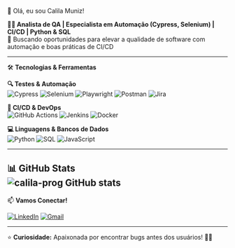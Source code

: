 👋 Olá, eu sou Calila Muniz!  

**🧑‍💻 Analista de QA | Especialista em Automação (Cypress, Selenium) | CI/CD | Python & SQL**  
🎯 Buscando oportunidades para elevar a qualidade de software com automação e boas práticas de CI/CD  

---

 🛠️ **Tecnologias & Ferramentas**  

 **🔍 Testes & Automação**  
![Cypress](https://img.shields.io/badge/-Cypress-17202C?style=flat&logo=cypress&logoColor=white)
![Selenium](https://img.shields.io/badge/-Selenium-43B02A?style=flat&logo=selenium&logoColor=white)
![Playwright](https://img.shields.io/badge/-Playwright-2EAD33?style=flat&logo=playwright&logoColor=white)
![Postman](https://img.shields.io/badge/-Postman-FF6C37?style=flat&logo=postman&logoColor=white)
![Jira](https://img.shields.io/badge/-Jira-0052CC?style=flat&logo=jira&logoColor=white)

 **🔄 CI/CD & DevOps**  
![GitHub Actions](https://img.shields.io/badge/-GitHub%20Actions-2088FF?style=flat&logo=github-actions&logoColor=white)
![Jenkins](https://img.shields.io/badge/-Jenkins-D24939?style=flat&logo=jenkins&logoColor=white)
![Docker](https://img.shields.io/badge/-Docker-2496ED?style=flat&logo=docker&logoColor=white)

 **💻 Linguagens & Bancos de Dados**  
![Python](https://img.shields.io/badge/-Python-3776AB?style=flat&logo=python&logoColor=white)
![SQL](https://img.shields.io/badge/-SQL-4479A1?style=flat&logo=postgresql&logoColor=white)
![JavaScript](https://img.shields.io/badge/-JavaScript-F7DF1E?style=flat&logo=javascript&logoColor=black)

---

 📊 **GitHub Stats**  
![calila-prog GitHub stats](https://github-readme-stats.vercel.app/api?username=calila-prog&show_icons=true&theme=radical)
---
 📫 **Vamos Conectar!**  

[![LinkedIn](https://img.shields.io/badge/-LinkedIn-0077B5?style=flat&logo=linkedin&logoColor=white)](https://www.linkedin.com/in/calilamuniz/)
[![Gmail](https://img.shields.io/badge/-Gmail-D14836?style=flat&logo=gmail&logoColor=white)](donotreply.qa.teste@gmail.com)  

---

⭐ **Curiosidade:** Apaixonada por encontrar bugs antes dos usuários! 🐞💡  
